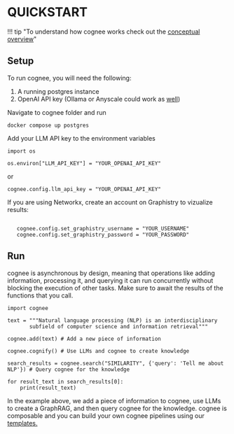 # QUICKSTART

!!! tip "To understand how cognee works check out the [conceptual overview](conceptual_overview.md)"

## Setup

To run cognee, you will need the following:

1. A running postgres instance
2. OpenAI API key (Ollama or Anyscale could work as [well](local_models.md))

Navigate to cognee folder and run
```
docker compose up postgres
```

Add your LLM API key to the environment variables

```
import os

os.environ["LLM_API_KEY"] = "YOUR_OPENAI_API_KEY"
```
or 
```
cognee.config.llm_api_key = "YOUR_OPENAI_API_KEY"

```
If you are using Networkx, create an account on Graphistry to vizualize results:
```
   
   cognee.config.set_graphistry_username = "YOUR_USERNAME"
   cognee.config.set_graphistry_password = "YOUR_PASSWORD"
```
## Run

cognee is asynchronous by design, meaning that operations like adding information, processing it, and querying it can run concurrently without blocking the execution of other tasks. 
Make sure to await the results of the functions that you call.

```
import cognee

text = """Natural language processing (NLP) is an interdisciplinary
       subfield of computer science and information retrieval"""

cognee.add(text) # Add a new piece of information

cognee.cognify() # Use LLMs and cognee to create knowledge

search_results = cognee.search("SIMILARITY", {'query': 'Tell me about NLP'}) # Query cognee for the knowledge

for result_text in search_results[0]:
    print(result_text)
```

In the example above, we add a piece of information to cognee, use LLMs to create a GraphRAG, and then query cognee for the knowledge.
cognee is composable and you can build your own cognee pipelines using our [templates.](templates.md)
